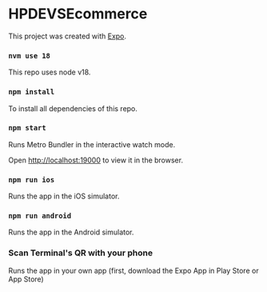 # HPDEVSEcommerce

This project was created with [Expo](https://expo.dev/).

### `nvm use 18`

This repo uses node v18.

### `npm install`

To install all dependencies of this repo.

### `npm start`

Runs Metro Bundler in the interactive watch mode.

Open [http://localhost:19000](http://localhost:19000) to view it in the browser.

### `npm run ios`

Runs the app in the iOS simulator.

### `npm run android`

Runs the app in the Android simulator.

### Scan Terminal's QR with your phone

Runs the app in your own app (first, download the Expo App in Play Store or App Store)